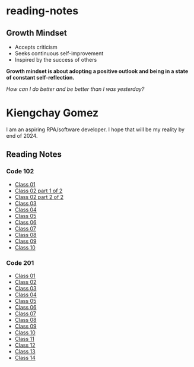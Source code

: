 # reading-notes

## Growth Mindset

- Accepts criticism
- Seeks continuous self-improvement
- Inspired by the success of others

**Growth mindset is about adopting a positive outlook and being in a state of constant self-reflection.**

*How can I do better and be better than I was yesterday?*

# Kiengchay Gomez

I am an aspiring RPA/software developer. I hope that will be my reality by end of 2024.

## Reading Notes

### Code 102

- [Class 01](code-102/class-01-learning-markdown)
- [Class 02 part 1 of 2](code-102/class-02-terminal-cheatsheet)
- [Class 02 part 2 of 2](code-102/class-02-text-editor)
- [Class 03](code-102/class-03-git-intro.md)
- [Class 04](code-102/class-04.md)
- [Class 05](code-102/class-05.md)
- [Class 06](code-102/class-06.md)
- [Class 07](code-102/class-07.md)
- [Class 08](code-102/class-08.md)
- [Class 09](code-102/class-09.md)
- [Class 10](code-102/class-10.md)


### Code 201

- [Class 01](code-201/class-01)
- [Class 02](code-201/class-02)
- [Class 03](code-201/class-03)
- [Class 04](code-201/class-04)
- [Class 05](code-201/class-05)
- [Class 06](code-201/class-06)
- [Class 07](code-201/class-07)
- [Class 08](code-201/class-08)
- [Class 09](code-201/class-09)
- [Class 10](code-201/class-10)
- [Class 11](code-201/class-11)
- [Class 12](code-201/class-12)
- [Class 13](code-201/class-13)
- [Class 14](code-201/class-14)
